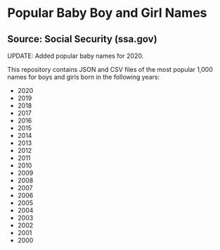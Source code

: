 # Popular Baby Boy and Girl Names

## Source: Social Security (ssa.gov)

UPDATE: Added popular baby names for 2020.

This repository contains JSON and CSV files of the most popular 1,000 names for boys and girls born in the following years:

- 2020
- 2019
- 2018
- 2017
- 2016
- 2015
- 2014
- 2013
- 2012
- 2011
- 2010
- 2009
- 2008
- 2007
- 2006
- 2005
- 2004
- 2003
- 2002
- 2001
- 2000

